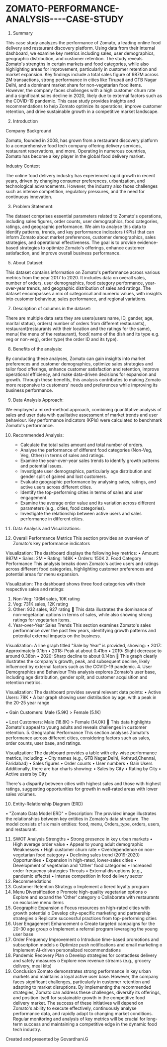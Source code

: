 # ZOMATO-PERFORMANCE-ANALYSIS----CASE-STUDY
1.	Summary

This case study analyzes the performance of Zomato, a leading online food delivery and restaurant discovery platform. Using data from their internal dashboard, we examine key metrics including sales, user demographics, geographic distribution, and customer retention. The study reveals Zomato's strengths in certain markets and food categories, while also highlighting areas for improvement, particularly in customer retention and market expansion.
Key findings include a total sales figure of 987M across 2M transactions, strong performance in cities like Tirupati and GTB Nagar Delhi, and a dominant market share for non-vegetarian food items. However, the company faces challenges with a high customer churn rate and a significant sales decline in 2020, likely due to external factors such as the COVID-19 pandemic.
This case study provides insights and recommendations to help Zomato optimize its operations, improve customer retention, and drive sustainable growth in a competitive market landscape.

2.	Introduction

Company Background

Zomato, founded in 2008, has grown from a restaurant discovery platform to a comprehensive food tech company offering delivery services, restaurant reservations, and more. Operating in numerous countries, Zomato has become a key player in the global food delivery market.

Industry Context

The online food delivery industry has experienced rapid growth in recent years, driven by changing consumer preferences, urbanization, and technological advancements. However, the industry also faces challenges such as intense competition, regulatory pressures, and the need for continuous innovation.

3.	Problem Statement:
   
The dataset comprises essential parameters related to Zomato's operations, including sales figures, order counts, user demographics, food categories, ratings, and geographic performance. We aim to analyse this data to identify patterns, trends, and key performance indicators (KPIs) that can inform Zomato about market preferences, customer demographics, sales strategies, and operational effectiveness. The goal is to provide evidence-based strategies to optimize Zomato's offerings, enhance customer satisfaction, and improve overall business performance.

5.	About Dataset:

This dataset contains information on Zomato's performance across various metrics from the year 2017 to 2020. It includes data on overall sales, number of orders, user demographics, food category performance, year-over-year trends, and geographic distribution of sales and ratings. The dataset encompasses a mix of categorical and numeric values, with insights into customer behaviour, sales performance, and regional variations.

7.	Description of columns in the dataset:

There are multiple data sets they are users(users name, ID, gander, age, marital status), orders( number of orders from different restaurants), restaurant(restaurants with their location and the ratings for the same), menu( the menu of the restaurant), food( name of the dish and its type e.g. veg or non-veg), order type( the order ID and its type). 

8.	Benefits of the analysis:

By conducting these analyses, Zomato can gain insights into market preferences and customer demographics, optimize sales strategies and tailor food offerings, enhance customer satisfaction and retention, improve operational efficiency, and make data-driven decisions for expansion and growth. Through these benefits, this analysis contributes to making Zomato more responsive to customers' needs and preferences while improving its business performance.

9.	Data Analysis Approach:

We employed a mixed-method approach, combining quantitative analysis of sales and user data with qualitative assessment of market trends and user behaviour. Key performance indicators (KPIs) were calculated to benchmark Zomato's performance.

10.	Recommended Analysis:
    - Calculate the total sales amount and total number of orders.
    - Analyse the performance of different food categories (Non-Veg, Veg, Other) in terms of sales and ratings.
    - Examine the year-over-year sales trends to identify growth patterns and potential issues.
    - Investigate user demographics, particularly age distribution and gender split of gained and lost customers.
    - Evaluate geographic performance by analysing sales, ratings, and active users across different cities.
    - Identify the top-performing cities in terms of sales and user engagement.
    - Examine the average order value and its variation across different parameters (e.g., cities, food categories).
    - Investigate the relationship between active users and sales performance in different cities.

9.	Data Analysis and Visualizations:
1. Overall Performance Metrics
This section provides an overview of Zomato's key performance indicators
 
Visualization: The dashboard displays the following key metrics:
•	Amount: 987M
•	Sales: 2M
•	Rating: 148K
•	Orders: 150K
2. Food Category Performance
This analysis breaks down Zomato's active users and ratings across different food categories, highlighting customer preferences and potential areas for menu expansion. 
 
Visualization: The dashboard shows three food categories with their respective sales and ratings:
1.	Non-Veg: 106M sales, 10K rating
2.	Veg: 731K sales, 12K rating
3.	Other: 932 sales, 927 rating
	This data illustrates the dominance of non-vegetarian options in terms of sales, while also showing strong ratings for vegetarian items.
3. Year-over-Year Sales Trends
This section examines Zomato's sales performance over the past few years, identifying growth patterns and potential external impacts on the business. 
 
Visualization: A line graph titled "Sale by Year" is provided, showing:
•	2017: Approximately 0.1bn
•	2018: Peak at about 0.41bn
•	2019: Slight decrease to around 0.38bn
•	2020: Sharp decline to about 0.14bn
	This graph clearly illustrates the company's growth, peak, and subsequent decline, likely influenced by external factors such as the COVID-19 pandemic.
4.	User Demographics and Behaviour
This analysis explores Zomato's user base, including age distribution, gender split, and customer acquisition and retention metrics. 
 
Visualization: The dashboard provides several relevant data points:
•	Active Users: 78K
•	A bar graph showing user distribution by age, with a peak in the 20-25 year range
 
•	Gain Customers: Male (5.9K) > Female (5.1K) 

 
•	Lost Customers: Male (18.8K) > Female (14.0K) 
	This data highlights Zomato's appeal to young adults and reveals challenges in customer retention.
5.	Geographic Performance
This section analyses Zomato's performance across different cities, considering factors such as sales, order counts, user base, and ratings. 
 
Visualization: The dashboard provides a table with city-wise performance metrics, including:
•	City names (e.g., GTB Nagar,Delhi, Kothrud,Chennai, Faridabad)
•	Sales figures
•	Order counts
•	User numbers
•	Gain Users
Additionally, there are bar charts showing:
•	Sales by City
•	Rating by City
•	Active users by City

 
 
 
There's a disparity between cities with highest sales and those with highest ratings, suggesting opportunities for growth in well-rated areas with lower sales volumes.


10.	Entity-Relationship Diagram (ERD)
  
•	"Zomato Data Model ERD"
•	Description: The provided image illustrates the relationships between key entities in Zomato's data structure. The model consists of six main entities: food, menu, Orders_type, orders, users, and restaurant.

11.	SWOT Analysis
Strengths
•	Strong presence in key urban markets
•	High average order value
•	Appeal to young adult demographic
Weaknesses
•	High customer churn rate
•	Overdependence on non-vegetarian food category
•	Declining sales trend (2019-2020)
Opportunities
•	Expansion in high-rated, lower-sales cities
•	Development of vegetarian and 'Other' food categories
•	Increased order frequency strategies
Threats
•	External disruptions (e.g., pandemic effects)
•	Intense competition in food delivery sector
12.	Recommendations
1.	Customer Retention Strategy 
o	Implement a tiered loyalty program
2.	Menu Diversification 
o	Promote high-quality vegetarian options
o	Explore and expand the 'Other' category
o	Collaborate with restaurants on exclusive menu items
3.	Geographic Expansion 
o	Focus resources on high-rated cities with growth potential
o	Develop city-specific marketing and partnership strategies
o	Replicate successful practices from top-performing cities
4.	User Engagement Enhancement 
o	Create targeted campaigns for the 20-30 age group
o	Implement a referral program leveraging the young user base
5.	Order Frequency Improvement 
o	Introduce time-based promotions and subscription models
o	Optimize push notifications and email marketing
o	Implement AI-driven personalized recommendations
6.	Pandemic Recovery Plan 
o	Develop strategies for contactless delivery and safety measures
o	Explore new revenue streams (e.g., grocery delivery, meal kits)
13.	Conclusion
Zomato demonstrates strong performance in key urban markets and maintains a loyal active user base. However, the company faces significant challenges, particularly in customer retention and adapting to market disruptions. By implementing the recommended strategies, Zomato can address these challenges, diversify its offerings, and position itself for sustainable growth in the competitive food delivery market.
The success of these initiatives will depend on Zomato's ability to execute effectively, continuously analyse performance data, and rapidly adapt to changing market conditions. Regular monitoring and analysis of key metrics will be crucial for long-term success and maintaining a competitive edge in the dynamic food tech industry.

Created and presented by
Govardhani.G

